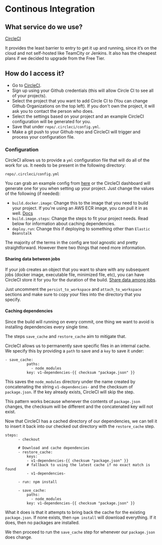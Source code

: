 # Continous Integration

## What service do we use?

[CircleCI](http://circleci.com)

It provides the least barrier to entry to get it up and running, since it’s on the cloud and not self-hosted like TeamCity or Jenkins. It also has the cheapest plans if we decided to upgrade from the Free Tier.

## How do I access it?

- Go to [CircleCI](http://circleci.com).
- Sign up using your Github credentials (this will allow Circle CI to see all of your projects).
- Select the project that you want to add Circle CI to (You can change Github Organizations on the top left). If you don't own the project, it will ask you to contact the person who does.
- Select the settings based on your project and an example CircleCI configuration will be generated for you.
- Save that under `repo/.circleci/config.yml`.
- Make a git push to your Github repo and CircleCI will trigger and process your configuration file.

### Configuration

CircleCI allows us to provide a `yml` configuration file that will do all of the work for us. It needs to be present in the following directory:

`repo/.circleci/config.yml`

You can grab an example config from [here](circle_ci_config.yml) or the CircleCI dashboard will generate one for you when setting up your project. Just change the values of the following (if needed):

- `build.docker.image`: Change this to the image that you need to build your project. If you're using an AWS ECR image, you can pull it in as well. [Docs](https://circleci.com/blog/aws-ecr-auth-support/)
- `build.image.steps`: Change the steps to fit your project needs. Read below for information about caching dependencies.
- `deploy.run`: Change this if deploying to something other than `Elastic Beanstalk`

The majority of the terms in the config are tool agnostic and pretty straightforward. However there two things that need more information.

#### Sharing data between jobs

If your job creates an object that you want to share with any subsequent jobs (docker image, executable file, minimized file, etc), you can have CircleCI store it for you for the duration of the build.
[Share data among jobs](https://circleci.com/docs/2.0/workflows#using-workspaces-to-share-data-among-jobs).

Just uncomment the `persist_to_workspace` and `attach_to_workspace` sections and make sure to copy your files into the directory that you specify.

#### Caching dependencies

Since the build will running on every commit, one thing we want to avoid is installing dependencies every single time.

The steps `save_cache` and `restore_cache` aim to mitigate that.

CircleCI allows us to permanently save specific files in an internal cache. We specify this by providing a `path` to save and a `key` to save it under:

```
- save_cache:
          paths:
            - node_modules
          key: v1-dependencies-{{ checksum "package.json" }}
```

This saves the `node_modules` directory under the name created by concatenating the string `v1-dependencies-` and the checksum of `package.json`. If the key already exists, CircleCI will skip the step.

This pattern works because whenever the contents of `package.json` changes, the checksum will be different and the concatenated key will not exist.

Now that CircleCI has a cached directory of our dependencies, we can tell it to insert it back into our checked out directory with the `restore_cache` step.

```
steps:
      - checkout

      # Download and cache dependencies
      - restore_cache:
          keys:
          - v1-dependencies-{{ checksum "package.json" }}
          # fallback to using the latest cache if no exact match is found
          - v1-dependencies-

      - run: npm install

      - save_cache:
          paths:
            - node_modules
          key: v1-dependencies-{{ checksum "package.json" }}

```

What it does is that it attempts to bring back the cache for the existing `package.json`. If none exists, then `npm install` will download everything. If it does, then no packages are installed.

We then proceed to run the `save_cache` step for whenever our `package.json` does change.
